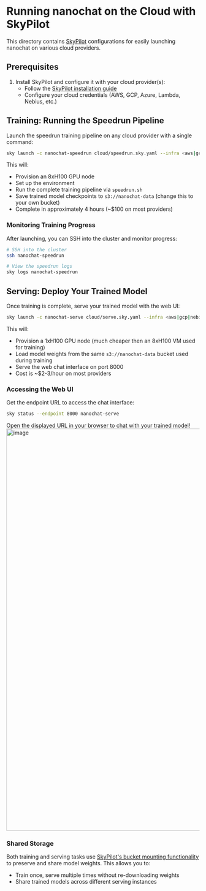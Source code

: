 # Running nanochat on the Cloud with SkyPilot

This directory contains [SkyPilot](https://skypilot.readthedocs.io/) configurations for easily launching nanochat on various cloud providers.

## Prerequisites

1. Install SkyPilot and configure it with your cloud provider(s):
   - Follow the [SkyPilot installation guide](https://docs.skypilot.co/en/latest/getting-started/installation.html)
   - Configure your cloud credentials (AWS, GCP, Azure, Lambda, Nebius, etc.)

## Training: Running the Speedrun Pipeline

Launch the speedrun training pipeline on any cloud provider with a single command:

```bash
sky launch -c nanochat-speedrun cloud/speedrun.sky.yaml --infra <aws|gcp|nebius|lambda|etc>
```

This will:
- Provision an 8xH100 GPU node
- Set up the environment
- Run the complete training pipeline via `speedrun.sh`
- Save trained model checkpoints to `s3://nanochat-data` (change this to your own bucket)
- Complete in approximately 4 hours (~$100 on most providers)

### Monitoring Training Progress

After launching, you can SSH into the cluster and monitor progress:

```bash
# SSH into the cluster
ssh nanochat-speedrun

# View the speedrun logs
sky logs nanochat-speedrun
```

## Serving: Deploy Your Trained Model

Once training is complete, serve your trained model with the web UI:

```bash
sky launch -c nanochat-serve cloud/serve.sky.yaml --infra <aws|gcp|nebius|lambda|etc>
```

This will:
- Provision a 1xH100 GPU node (much cheaper then an 8xH100 VM used for training)
- Load model weights from the same `s3://nanochat-data` bucket used during training
- Serve the web chat interface on port 8000
- Cost is ~$2-3/hour on most providers

### Accessing the Web UI

Get the endpoint URL to access the chat interface:

```bash
sky status --endpoint 8000 nanochat-serve
```

Open the displayed URL in your browser to chat with your trained model!
<img width="940" height="1050" alt="image" src="https://github.com/user-attachments/assets/ee8b1536-1faa-435a-ab22-4db2c8cf9220" />


### Shared Storage

Both training and serving tasks use [SkyPilot's bucket mounting functionality](https://docs.skypilot.co/en/latest/reference/storage.html) to preserve and share model weights. This allows you to:
- Train once, serve multiple times without re-downloading weights
- Share trained models across different serving instances



